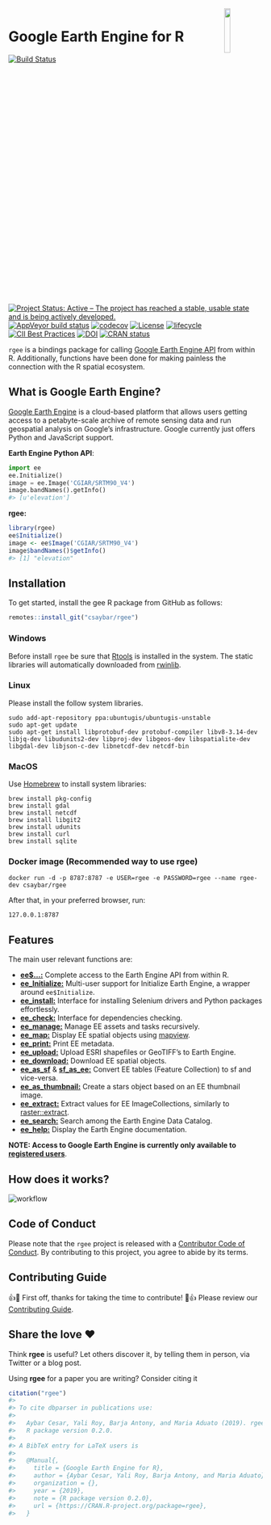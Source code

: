 
<img src="https://raw.githubusercontent.com/csaybar/rgee/master/man/figures/logo.png" align="right" width = 15%/>

# Google Earth Engine for R

[![Build
Status](https://travis-ci.org/csaybar/rgee.svg?branch=master)](https://travis-ci.org/csaybar/rgee)
[![Project Status: Active – The project has reached a stable, usable
state and is being actively
developed.](https://www.repostatus.org/badges/latest/active.svg)](https://www.repostatus.org/#active)
[![AppVeyor build
status](https://ci.appveyor.com/api/projects/status/github/csaybar/rgee?branch=master&svg=true)](https://ci.appveyor.com/project/csaybar/rgee)
[![codecov](https://codecov.io/gh/csaybar/rgee/branch/master/graph/badge.svg)](https://codecov.io/gh/csaybar/rgee)
[![License](https://img.shields.io/badge/License-Apache%202.0-blue.svg)](https://opensource.org/licenses/Apache-2.0)
[![lifecycle](https://img.shields.io/badge/lifecycle-experimental-orange.svg)](https://www.tidyverse.org/lifecycle/#experimental)
[![CII Best
Practices](https://bestpractices.coreinfrastructure.org/projects/3527/badge)](https://bestpractices.coreinfrastructure.org/projects/3527)
[![DOI](https://zenodo.org/badge/205997187.svg)](https://zenodo.org/badge/latestdoi/205997187)
[![CRAN
status](https://www.r-pkg.org/badges/version/rgee)](https://cran.r-project.org/package=rgee)

`rgee` is a bindings package for calling [Google
Earth Engine API](https://developers.google.com/earth-engine/) from
within R. Additionally, functions have been done for making painless 
the connection with the R spatial ecosystem.

## What is Google Earth Engine?

[Google Earth Engine](https://earthengine.google.com/) is a cloud-based
platform that allows users getting access to a petabyte-scale archive of
remote sensing data and run geospatial analysis on Google’s
infrastructure. Google currently just offers Python and JavaScript support.

**Earth Engine Python API**:

``` python
import ee
ee.Initialize()
image = ee.Image('CGIAR/SRTM90_V4')
image.bandNames().getInfo()
#> [u'elevation']
```

**rgee:**

``` r
library(rgee)
ee$Initialize()
image <- ee$Image('CGIAR/SRTM90_V4')
image$bandNames()$getInfo()
#> [1] "elevation"
```
## Installation

To get started, install the gee R package from GitHub as follows:

``` r
remotes::install_git("csaybar/rgee")
```

### Windows

Before install `rgee` be sure that
[Rtools](https://cran.r-project.org/bin/windows/Rtools/) is installed in
the system. The static libraries will automatically downloaded from
[rwinlib](https://github.com/rwinlib/).

### Linux

Please install the follow system libraries.

    sudo add-apt-repository ppa:ubuntugis/ubuntugis-unstable
    sudo apt-get update
    sudo apt-get install libprotobuf-dev protobuf-compiler libv8-3.14-dev libjq-dev libudunits2-dev libproj-dev libgeos-dev libspatialite-dev libgdal-dev libjson-c-dev libnetcdf-dev netcdf-bin

### MacOS

Use [Homebrew](https://brew.sh/) to install system libraries:

    brew install pkg-config
    brew install gdal
    brew install netcdf
    brew install libgit2
    brew install udunits
    brew install curl
    brew install sqlite

### Docker image (Recommended way to use rgee)

    docker run -d -p 8787:8787 -e USER=rgee -e PASSWORD=rgee --name rgee-dev csaybar/rgee

After that, in your preferred browser, run:

    127.0.0.1:8787

## Features

The main user relevant functions are:

  - [**ee$…:**](https://developers.google.com/earth-engine/) Complete access to the Earth Engine API from within R.
  - [**ee\_Initialize:**](https://csaybar.github.io/rgee/reference/ee_Initialize.html)
    Multi-user support for Initialize Earth Engine, a wrapper around
    `ee$Initialize`.
  - [**ee\_install:**](https://csaybar.github.io/rgee/reference/ee_check-tools.html)
    Interface for installing Selenium drivers and Python packages
    effortlessly.
  - [**ee\_check:**](https://csaybar.github.io/rgee/reference/ee_check-tools.html)
    Interface for dependencies
    checking.
  - [**ee\_manage:**](https://csaybar.github.io/rgee/reference/ee_manage-tools.html)
    Manage EE assets and tasks recursively.
  - [**ee\_map:**](https://csaybar.github.io/rgee/reference/ee_map.html)
    Display EE spatial objects using
    [mapview](https://r-spatial.github.io/mapview/).
  - [**ee\_print:**](https://csaybar.github.io/rgee/reference/ee_print.html)
    Print EE
    metadata.
  - [**ee\_upload:**](https://csaybar.github.io/rgee/reference/ee_upload.html)
    Upload ESRI shapefiles or GeoTIFF’s to Earth
    Engine.
  - [**ee\_download:**](https://csaybar.github.io/rgee/reference/ee_download.html)
    Download EE spatial
    objects.
  - [**ee\_as\_sf**](https://csaybar.github.io/rgee/reference/ee_upload.html)
    &
    [**sf\_as\_ee:**](https://csaybar.github.io/rgee/reference/ee_download.html)
    Convert EE tables (Feature Collection) to sf and
    vice-versa.
  - [**ee\_as\_thumbnail:**](https://csaybar.github.io/rgee/reference/ee_download.html)
    Create a stars object based on an EE thumbnail
    image.
  - [**ee\_extract:**](https://csaybar.github.io/rgee/reference/ee_upload.html)
    Extract values for EE ImageCollections, similarly to
    [raster::extract](https://www.rdocumentation.org/packages/raster/versions/3.0-2/topics/extract).
  - [**ee\_search:**](https://csaybar.github.io/rgee/reference/ee_search.html)
    Search among the Earth Engine Data
    Catalog.
  - [**ee\_help:**](https://csaybar.github.io/rgee/reference/ee_help.html)
    Display the Earth Engine documentation.

**NOTE: Access to Google Earth Engine is currently only available to
[registered users](https://earthengine.google.com/)**.

## How does it works?

![workflow](https://raw.githubusercontent.com/csaybar/rgee/master/man/figures/rgee.png)

## Code of Conduct

Please note that the `rgee` project is released with a [Contributor Code of Conduct](CODE_OF_CONDUCT.md). By contributing to this project, you agree to abide by its terms.

## Contributing Guide

👍🎉 First off, thanks for taking the time to contribute\! 🎉👍 Please review our [Contributing Guide](CONTRIBUTING.md).


## Share the love ❤️

Think **rgee** is useful? Let others discover it, by telling them in
person, via Twitter or a blog post.

Using **rgee** for a paper you are writing? Consider citing it

``` r
citation("rgee")
#> 
#> To cite dbparser in publications use:
#> 
#>   Aybar Cesar, Yali Roy, Barja Antony, and Maria Aduato (2019). rgee: Google Earth Engine for R.
#>   R package version 0.2.0.
#> 
#> A BibTeX entry for LaTeX users is
#> 
#>   @Manual{,
#>     title = {Google Earth Engine for R},
#>     author = {Aybar Cesar, Yali Roy, Barja Antony, and Maria Aduato},
#>     organization = {},
#>     year = {2019},
#>     note = {R package version 0.2.0},
#>     url = {https://CRAN.R-project.org/package=rgee},
#>   }
```
